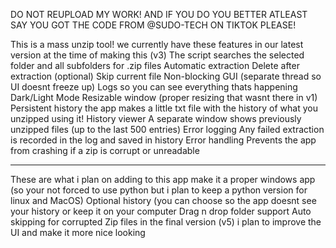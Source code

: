 DO NOT REUPLOAD MY WORK! AND IF YOU DO YOU BETTER ATLEAST SAY YOU GOT THE CODE FROM @SUDO-TECH ON TIKTOK PLEASE!

This is a mass unzip tool! we currently have these features in our latest version at the time of making this (v3)
The script searches the selected folder and all subfolders for .zip files
Automatic extraction
Delete after extraction (optional)
Skip current file
Non-blocking GUI (separate thread so UI doesnt freeze up)
Logs so you can see everything thats happening
Dark/Light Mode
Resizable window (proper resizing that wasnt there in v1)
Persistent history the app makes a little txt file with the history of what you unzipped using it!
History viewer A separate window shows previously unzipped files (up to the last 500 entries)
Error logging Any failed extraction is recorded in the log and saved in history
Error handling Prevents the app from crashing if a zip is corrupt or unreadable
________________________________________________________________________________
These are what i plan on adding to this app 
make it a proper windows app (so your not forced to use python but i plan to keep a python version for linux and MacOS)
Optional history (you can choose so the app doesnt see your history or keep it on your computer
Drag n drop folder support 
Auto skipping for corrupted Zip files
in the final version (v5) i plan to improve the UI and make it more nice looking
